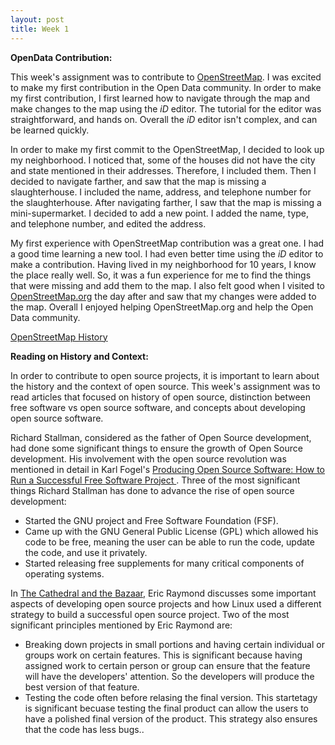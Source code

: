 ```yaml
---
layout: post
title: Week 1
---
```



__OpenData Contribution:__

This week's assignment was to contribute to [OpenStreetMap](https://www.OpenStreetMap.org). I was excited to make my first contribution in the Open Data community. In order to make my first contribution, I first learned how to navigate through the map and make changes to the map using the *iD* editor. The tutorial for the editor was straightforward, and hands on. Overall the *iD* editor isn't complex, and can be learned quickly.

In order to make my first commit to the OpenStreetMap, I decided to look up my neighborhood. I noticed that, some of the houses did not have the city and state mentioned in their addresses. Therefore, I included them. Then I decided to navigate farther, and saw that the map is missing a slaughterhouse. I included the name, address, and telephone number for the slaughterhouse. After navigating farther, I saw that the map is missing a mini-supermarket. I decided to add a new point. I added the name, type, and telephone number, and edited the address. 

My first experience with OpenStreetMap contribution was a great one. I had a good time learning a new tool. I had even better time using the *iD* editor to make a contribution. Having lived in my neighborhood for 10 years, I know the place really well. So, it was a fun experience for me to find the things that were missing and add them to the map. I also felt good when I visited to
[OpenStreetMap.org](https://www.OpenStreetMap.org) the day after and saw that my changes were added to the map. Overall I enjoyed helping OpenStreetMap.org and help the Open Data community.

[OpenStreetMap History](https://www.openstreetmap.org/user/anupamdas104/history)


__Reading on History and Context:__

In order to contribute to open source projects, it is important to learn about the history and the context of open source. This week's assignment was to read articles that focused on history of open source, distinction between free software vs open source software, and concepts about developing open source software.

Richard Stallman, considered as the father of Open Source development, had done some significant things to ensure the growth of Open Source development. His involvement with the open source revolution was mentioned in detail in Karl Fogel's [Producing Open Source Software: How to Run a Successful Free Software Project ](https://producingoss.com/). Three of the most significant things Richard Stallman has done to advance the rise of open source development: 
* Started the GNU project and Free Software Foundation (FSF).
* Came up with the GNU General Public License (GPL) which allowed his code to be free, meaning the user can be able to run the code, update the code, and use it privately.
* Started releasing free supplements for many critical components of operating systems.

In [The Cathedral and the Bazaar](http://www.catb.org/~esr/writings/cathedral-bazaar/cathedral-bazaar/index.html), Eric Raymond discusses some important aspects of developing open source projects and how Linux used a different strategy to build a successful open source project. Two of the most significant principles mentioned by Eric Raymond are:
* Breaking down projects in small portions and having certain individual or groups work on certain features. This is significant because having assigned work to certain person or group can ensure that the feature will have the developers' attention. So the developers will produce the best version of that feature.
* Testing the code often before relasing the final version. This startetagy is significant becuase testing the final product can allow the users to have a polished final version of the product. This strategy also ensures that the code has less bugs..
